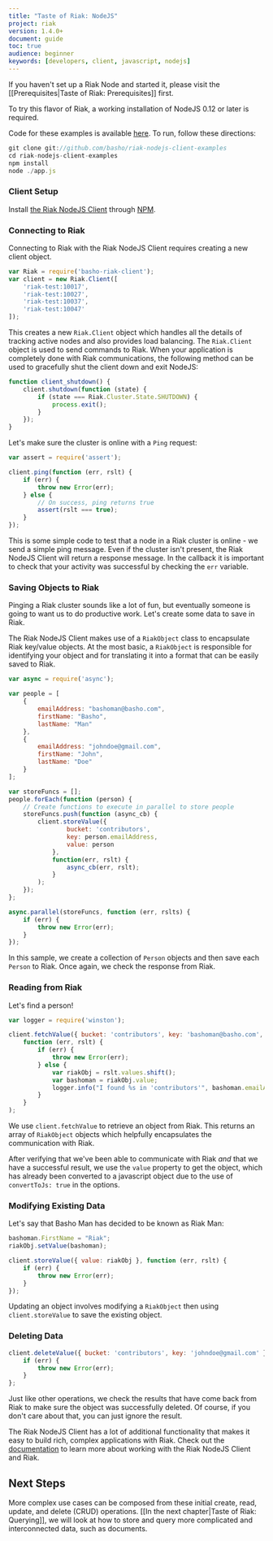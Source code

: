 ```yaml
---
title: "Taste of Riak: NodeJS"
project: riak
version: 1.4.0+
document: guide
toc: true
audience: beginner
keywords: [developers, client, javascript, nodejs]
---
```


If you haven't set up a Riak Node and started it, please visit the [[Prerequisites|Taste of Riak: Prerequisites]] first.

To try this flavor of Riak, a working installation of NodeJS 0.12 or later is required.

Code for these examples is available [here](https://github.com/basho/riak-nodejs-client-examples/blob/master/dev/taste-of-riak/introduction.js). To run, follow these directions:

```javascript
git clone git://github.com/basho/riak-nodejs-client-examples
cd riak-nodejs-client-examples
npm install
node ./app.js
```

### Client Setup

Install [the Riak NodeJS Client](https://github.com/basho/riak-nodejs-client/wiki/Installation) through [NPM](http://nuget.org/packages/RiakClient).

### Connecting to Riak

Connecting to Riak with the Riak NodeJS Client requires creating a new client object.

```javascript
var Riak = require('basho-riak-client');
var client = new Riak.Client([
    'riak-test:10017',
    'riak-test:10027',
    'riak-test:10037',
    'riak-test:10047'
]);
```

This creates a new `Riak.Client` object which handles all the details of tracking active nodes and also provides load balancing. The `Riak.Client` object is used to send commands to Riak. When your application is completely done with Riak communications, the following method can be used to gracefully shut the client down and exit NodeJS:

```javascript
function client_shutdown() {
    client.shutdown(function (state) {
        if (state === Riak.Cluster.State.SHUTDOWN) {
            process.exit();
        }
    });
}
```

Let's make sure the cluster is online with a `Ping` request:

```javascript
var assert = require('assert');

client.ping(function (err, rslt) {
    if (err) {
        throw new Error(err);
    } else {
        // On success, ping returns true
        assert(rslt === true);
    }
});
```

This is some simple code to test that a node in a Riak cluster is online - we send a simple ping message. Even if the cluster isn't present, the Riak NodeJS Client will return a response message. In the callback it is important to check that your activity was successful by checking the `err` variable.

### Saving Objects to Riak

Pinging a Riak cluster sounds like a lot of fun, but eventually someone is going to want us to do productive work. Let's create some data to save in Riak.

The Riak NodeJS Client makes use of a `RiakObject` class to encapsulate Riak key/value objects. At the most basic, a `RiakObject` is responsible for identifying your object and for translating it into a format that can be easily saved to Riak.

```javascript
var async = require('async');

var people = [
    {
        emailAddress: "bashoman@basho.com",
        firstName: "Basho",
        lastName: "Man"
    },
    {
        emailAddress: "johndoe@gmail.com",
        firstName: "John",
        lastName: "Doe"
    }
];

var storeFuncs = [];
people.forEach(function (person) {
    // Create functions to execute in parallel to store people
    storeFuncs.push(function (async_cb) {
        client.storeValue({
                bucket: 'contributors',
                key: person.emailAddress,
                value: person
            },
            function(err, rslt) {
                async_cb(err, rslt);
            }
        );
    });
};

async.parallel(storeFuncs, function (err, rslts) {
    if (err) {
        throw new Error(err);
    }
});
```

In this sample, we create a collection of `Person` objects and then save each `Person` to Riak. Once again, we check the response from Riak.

### Reading from Riak

Let's find a person!

```javascript
var logger = require('winston');

client.fetchValue({ bucket: 'contributors', key: 'bashoman@basho.com', convertToJs: true },
    function (err, rslt) {
        if (err) {
            throw new Error(err);
        } else {
            var riakObj = rslt.values.shift();
            var bashoman = riakObj.value;
            logger.info("I found %s in 'contributors'", bashoman.emailAddress);
        }
    }
);
```

We use `client.fetchValue` to retrieve an object from Riak. This returns an array of `RiakObject` objects which helpfully encapsulates the communication with Riak.

After verifying that we've been able to communicate with Riak *and* that we have a successful result, we use the `value` property to get the object, which has already been converted to a javascript object due to the use of `convertToJs: true` in the options.

### Modifying Existing Data

Let's say that Basho Man has decided to be known as Riak Man:

```javascript
bashoman.FirstName = "Riak";
riakObj.setValue(bashoman);

client.storeValue({ value: riakObj }, function (err, rslt) {
    if (err) {
        throw new Error(err);
    }
});
```

Updating an object involves modifying a `RiakObject` then using `client.storeValue` to save the existing object. 

### Deleting Data

```javascript
client.deleteValue({ bucket: 'contributors', key: 'johndoe@gmail.com' }, function (err, rslt) {
    if (err) {
        throw new Error(err);
    }
};
```

Just like other operations, we check the results that have come back from Riak to make sure the object was successfully deleted. Of course, if you don't care about that, you can just ignore the result.

The Riak NodeJS Client has a lot of additional functionality that makes it easy to build rich, complex applications with Riak. Check out the [documentation](https://github.com/basho/riak-dotnet-client/wiki) to learn more about working with the Riak NodeJS Client and Riak.

## Next Steps

More complex use cases can be composed from these initial create, read, update, and delete (CRUD) operations. [[In the next chapter|Taste of Riak: Querying]], we will look at how to store and query more complicated and interconnected data, such as documents.

